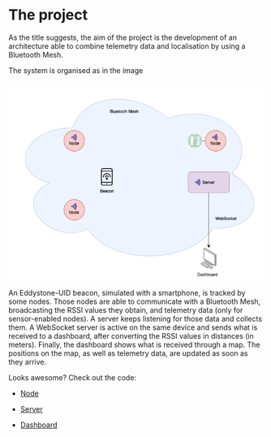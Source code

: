 # The project

As the title suggests, the aim of the project is the development of an architecture able to combine telemetry data and localisation by using a Bluetooth Mesh.

The system is organised as in the image

![Architettura](/images/Architecture.png)

An Eddystone-UID beacon, simulated with a smartphone, is tracked by some nodes. Those nodes are able to communicate with a Bluetooth Mesh, broadcasting the RSSI values they obtain, and telemetry data (only for sensor-enabled nodes). A server keeps listening for those data and collects them. A WebSocket server is active on the same device and sends what is received to a dashboard, after converting the RSSI values in distances (in meters). Finally, the dashboard shows what is received through a map. The positions on the map, as well as telemetry data, are updated as soon as they arrive.

Looks awesome? Check out the code:

- [Node](https://github.com/UniSalento-IDALab-IoTCourse-2021-2022/wot-project-2021-2022-meshnode-Ferraro)

- [Server](https://github.com/UniSalento-IDALab-IoTCourse-2021-2022/wot-project-2021-2022-server-Ferraro)

- [Dashboard](https://github.com/UniSalento-IDALab-IoTCourse-2021-2022/wot-project-2021-2022-dashboard-Ferraro)